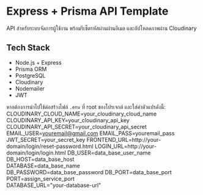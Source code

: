 
# Express + Prisma API Template

API สำหรับระบบจัดการผู้ใช้งาน พร้อมรีเซ็ตรหัสผ่านผ่านอีเมล และอัปโหลดภาพผ่าน Cloudinary

## Tech Stack

- Node.js + Express
- Prisma ORM
- PostgreSQL
- Cloudinary
- Nodemailer
- JWT



หากต้องการนำไปใช้ต่อสร้างไฟล์ `.env` ที่ root ของโปรเจกต์ และใส่ค่าตัวแปรดังนี้:
CLOUDINARY_CLOUD_NAME=your_cloudinary_cloud_name
CLOUDINARY_API_KEY=your_cloudinary_api_key
CLOUDINARY_API_SECRET=your_cloudinary_api_secret
EMAIL_USER=youremail@gmail.com
EMAIL_PASS=youremail_pass
JWT_SECRET=your_secret_key
FRONTEND_URL=http://your-domain/login/reset-password.html
LOGIN_URL=http://your-domain/login/login.html
DB_USER=data_base_user_name      
DB_HOST=data_base_host          
DATABASE=data_base_name  
DB_PASSWORD=data_base_password 
DB_PORT=data_base_port
PORT=assign_service_port           
DATABASE_URL="your-database-url"
